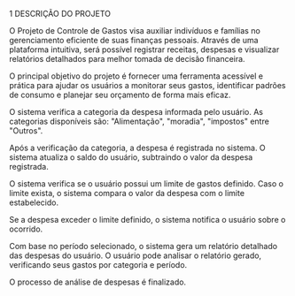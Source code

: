 1        DESCRIÇÃO DO PROJETO
 

O Projeto de Controle de Gastos visa auxiliar indivíduos e famílias no gerenciamento eficiente de suas finanças pessoais.
Através de uma plataforma intuitiva, será possível registrar receitas, despesas e visualizar relatórios detalhados para melhor tomada de decisão financeira.

O principal objetivo do projeto é fornecer uma ferramenta acessível e prática para ajudar os usuários a monitorar seus gastos, identificar padrões de consumo e planejar seu orçamento de forma mais eficaz.

O sistema verifica a categoria da despesa informada pelo usuário.
As categorias disponíveis são: "Alimentação", "moradia", "impostos" entre "Outros".

Após a verificação da categoria, a despesa é registrada no sistema.
O sistema atualiza o saldo do usuário, subtraindo o valor da despesa registrada.

O sistema verifica se o usuário possui um limite de gastos definido.
Caso o limite exista, o sistema compara o valor da despesa com o limite estabelecido.

Se a despesa exceder o limite definido, o sistema notifica o usuário sobre o ocorrido.

Com base no período selecionado, o sistema gera um relatório detalhado das despesas do usuário.
O usuário pode analisar o relatório gerado, verificando seus gastos por categoria e período.

O processo de análise de despesas é finalizado.























